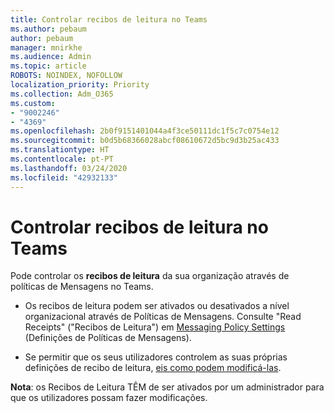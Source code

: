 ```yaml
---
title: Controlar recibos de leitura no Teams
ms.author: pebaum
author: pebaum
manager: mnirkhe
ms.audience: Admin
ms.topic: article
ROBOTS: NOINDEX, NOFOLLOW
localization_priority: Priority
ms.collection: Adm_O365
ms.custom:
- "9002246"
- "4369"
ms.openlocfilehash: 2b0f9151401044a4f3ce50111dc1f5c7c0754e12
ms.sourcegitcommit: b0d5b68366028abcf08610672d5bc9d3b25ac433
ms.translationtype: HT
ms.contentlocale: pt-PT
ms.lasthandoff: 03/24/2020
ms.locfileid: "42932133"
---
```

# <a name="controlling-read-receipts-in-teams"></a>Controlar recibos de leitura no Teams

Pode controlar os **recibos de leitura** da sua organização através de políticas de Mensagens no Teams.

- Os recibos de leitura podem ser ativados ou desativados a nível organizacional através de Políticas de Mensagens. Consulte "Read Receipts" ("Recibos de Leitura") em [Messaging Policy Settings](https://docs.microsoft.com/microsoftteams/messaging-policies-in-teams#messaging-policy-settings) (Definições de Políticas de Mensagens).

- Se permitir que os seus utilizadores controlem as suas próprias definições de recibo de leitura, [eis como podem modificá-las](https://docs.microsoft.com/microsoftteams/messaging-policies-in-teams#messaging-policy-settings). 

**Nota**: os Recibos de Leitura TÊM de ser ativados por um administrador para que os utilizadores possam fazer modificações.
